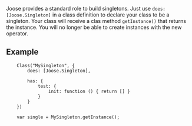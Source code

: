 Joose provides a standard role to build singletons. Just use `does: [Joose.Singleton]` in a class definition to declare your class to be a singleton. Your class will receive a clas method `getInstance()` that returns the instance. You will no longer be able to create instances with the new operator.

## Example ##

```
    Class("MySingleton", {
        does: [Joose.Singleton],
    
        has: {
            test: {
                init: function () { return [] }
            }
        }
    })

    var single = MySingleton.getInstance();
```